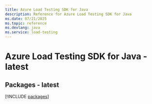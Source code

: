 ```yaml
---
title: Azure Load Testing SDK for Java
description: Reference for Azure Load Testing SDK for Java
ms.date: 07/21/2025
ms.topic: reference
ms.devlang: java
ms.service: load-testing
---
```

# Azure Load Testing SDK for Java - latest
## Packages - latest
[!INCLUDE [packages](load-testing-index.md)]